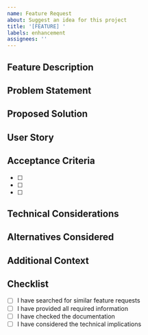 ```yaml
---
name: Feature Request
about: Suggest an idea for this project
title: '[FEATURE] '
labels: enhancement
assignees: ''
---
```


## Feature Description
<!-- A clear and concise description of the feature you'd like to see -->

## Problem Statement
<!-- Describe the problem this feature would solve -->

## Proposed Solution
<!-- Describe how you envision this feature working -->

## User Story
<!-- As a [type of user], I want [goal] so that [benefit] -->

## Acceptance Criteria
- [ ] <!-- First requirement -->
- [ ] <!-- Second requirement -->
- [ ] <!-- And so on... -->

## Technical Considerations
<!-- Any technical details or considerations -->

## Alternatives Considered
<!-- Any alternative solutions or features you've considered -->

## Additional Context
<!-- Add any other context, screenshots, or mockups about the feature request here -->

## Checklist
- [ ] I have searched for similar feature requests
- [ ] I have provided all required information
- [ ] I have checked the documentation
- [ ] I have considered the technical implications 